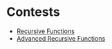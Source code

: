 # Contests
+ [Recursive Functions](https://www.e-olymp.com/en/contests/9493?fbclid=IwAR3zHhJKykGOB2hwrDd55uFwnrnRcCseBAKGS_LtYYk0LAUKWzUvJjZZ57U)
+ [Advanced Recursive Functions](https://www.e-olymp.com/en/contests/9520?fbclid=IwAR3cRBRAs6In5tJ0uURxglt6RJVZpltPkWK4FEcm1PGPOG33A_p_ZP7R1vU)
